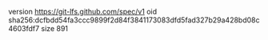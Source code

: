 version https://git-lfs.github.com/spec/v1
oid sha256:dcfbdd54fa3ccc9899f2d84f3841173083dfd5fad327b29a428bd08c4603fdf7
size 891
